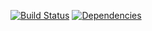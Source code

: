 [![Build Status](https://travis-ci.org/iamogbz/iamogbz.github.io.svg?branch=master)](https://travis-ci.org/iamogbz/iamogbz.github.io)
[![Dependencies](https://badgen.net/github/dependabot/iamogbz/iamogbz.github.io?icon=dependabot)](https://github.com/iamogbz/iamogbz.github.io/network/dependencies)
